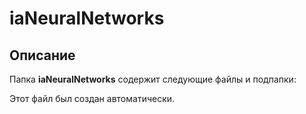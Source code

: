 # iaNeuralNetworks

## Описание
Папка **iaNeuralNetworks** содержит следующие файлы и подпапки:

Этот файл был создан автоматически.
